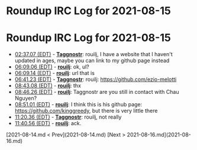 # Roundup IRC Log for 2021-08-15 #
# Roundup IRC Log for 2021-08-15
* <a href="#02:37.07" id="02:37.07">02:37.07 (EDT)</a> - __[Taggnostr](https://github.com/Taggnostr)__: rouilj, I have a website that I haven't updated in ages, maybe you can link to my github page instead
* <a href="#06:09.06" id="06:09.06">06:09.06 (EDT)</a> - __[rouilj](https://github.com/rouilj)__: ok, ul?
* <a href="#06:09.14" id="06:09.14">06:09.14 (EDT)</a> - __[rouilj](https://github.com/rouilj)__: url that is
* <a href="#06:41.23" id="06:41.23">06:41.23 (EDT)</a> - __[Taggnostr](https://github.com/Taggnostr)__: rouilj: <https://github.com/ezio-melotti>
* <a href="#08:43.08" id="08:43.08">08:43.08 (EDT)</a> - __[rouilj](https://github.com/rouilj)__: thx
* <a href="#08:46.26" id="08:46.26">08:46.26 (EDT)</a> - __[rouilj](https://github.com/rouilj)__: Taggnostr are you still in contact with  Chau Nguyen?
* <a href="#08:51.01" id="08:51.01">08:51.01 (EDT)</a> - __[rouilj](https://github.com/rouilj)__: I think this is his github page: <https://github.com/kinggreedy>, but there is very little there
* <a href="#11:20.36" id="11:20.36">11:20.36 (EDT)</a> - __[Taggnostr](https://github.com/Taggnostr)__: rouilj, not really
* <a href="#11:40.56" id="11:40.56">11:40.56 (EDT)</a> - __[rouilj](https://github.com/rouilj)__: ack.

<div class="inpage-footer">
[2021-08-14.md < Prev](2021-08-14.md)
[Next > 2021-08-16.md](2021-08-16.md)
</div>
